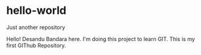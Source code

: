 # hello-world
Just another repository

Hello!
Desandu Bandara here. I'm doing this project to learn GIT.
This is my first GIThub Repository.
